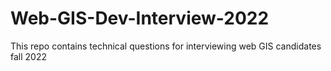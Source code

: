 # Web-GIS-Dev-Interview-2022
This repo contains technical questions for interviewing web GIS candidates fall 2022
